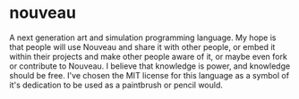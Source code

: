 # nouveau
A next generation art and simulation programming language. My hope is that people will use Nouveau and share it with other people, or embed it within their projects and make other people aware of it, or maybe even fork or contribute to Nouveau. I believe that knowledge is power, and knowledge should be free. I've chosen the MIT license for this language as a symbol of it's dedication to be used as a paintbrush or pencil would.
